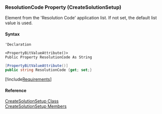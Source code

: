 ﻿### ResolutionCode Property (CreateSolutionSetup)

Element from the 'Resolution Code' application list. If not set, the default list value is used.

#### Syntax

```vbnet
'Declaration

<PropertyBitValueAttribute()>
Public Property ResolutionCode As String
```

```csharp
[PropertyBitValueAttribute()]
public string ResolutionCode {get; set;}
```

[!include[Requirements](../partials/requirements.md)]

#### Reference

[CreateSolutionSetup Class](FChoice.Toolkits.Clarify~FChoice.Toolkits.Clarify.Interfaces.CreateSolutionSetup.md)  
[CreateSolutionSetup Members](FChoice.Toolkits.Clarify~FChoice.Toolkits.Clarify.Interfaces.CreateSolutionSetup_members.md)